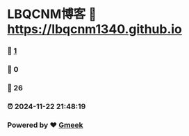 # LBQCNM博客 :link: https://lbqcnm1340.github.io 
### :page_facing_up: [1](https://lbqcnm1340.github.io/tag.html) 
### :speech_balloon: 0 
### :hibiscus: 26 
### :alarm_clock: 2024-11-22 21:48:19 
### Powered by :heart: [Gmeek](https://github.com/Meekdai/Gmeek)
